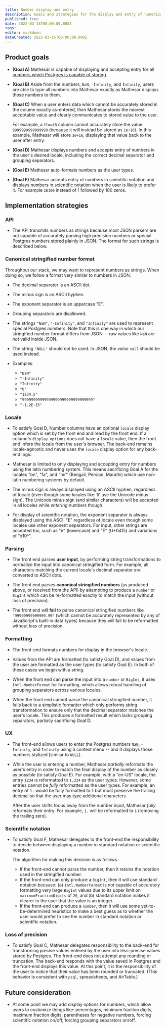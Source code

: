 ```yaml
---
title: Number display and entry
description: Goals and strategies for the display and entry of numerical data
published: true
date: 2022-03-15T00:00:00.000Z
tags: 
editor: markdown
dateCreated: 2022-03-15T00:00:00.000Z
---
```


## Product goals

- **(Goal A)** Mathesar is capable of displaying and accepting entry for all [numbers which Postgres is capable of storing](https://www.postgresql.org/docs/current/datatype-numeric.html).

- **(Goal B)** Aside from the numbers, `NaN`, `-Infinity`, and `Infinity`, users are able to type all numbers into Mathesar exactly as Mathesar displays those numbers to them.

- **(Goal C)** When a user enters data which cannot be accurately stored in the column exactly as-entered, then Mathesar stores the nearest acceptable value and clearly communicates to stored value to the user.

    For example, a `float8` column cannot accurately store the value `9999999999999999` (because it will instead be stored as `1e+16`). In this example, Mathesar will store `1e+16`, displaying that value back to the user after entry.

- **(Goal D)** Mathesar displays numbers and accepts entry of numbers in the user's desired locale, including the correct decimal separator and grouping separators.

- **(Goal E)** Mathesar auto-formats numbers as the user types.

- **(Goal F)** Mathesar accepts entry of numbers in scientific notation and displays numbers in scientific notation when the user is likely to prefer it. For example `1E100` instead of 1 followed by 100 zeros.

## Implementation strategies

### API

- The API transmits numbers as strings because most JSON parsers are not capable of accurately parsing high precision numbers or special Postgres numbers stored plainly in JSON. The format for such strings is described below.

### Canonical stringified number format

Throughout our stack, we may want to represent numbers as strings. When doing so, we follow a format very similar to numbers in JSON.

- The decimal separator is an ASCII dot.
- The minus sign is an ASCII hyphen.
- The exponent separator is an uppercase "E".
- Grouping separators are disallowed.
- The strings `"NaN"`, `"-Infinity"`, and `"Infinity"` are used to represent special Postgres numbers. Note that this is one way in which our stringified number format differs from JSON -- raw values like `NaN` are _not_ valid inside JSON.
- The string `"NULL"` should _not_ be used. In JSON, the _value_ `null` should be used instead.
- Examples:

    - `"NaN"`
    - `"-Infinity"`
    - `"Infinity"`
    - `"0"`
    - `"1234.5"`
    - `"99999999999999999999999999999999"`
    - `"-1.2E-15"`


### Locale

- To satisfy Goal D, Number columns have an optional `locale` display option which is set by the front end and read by the front end. If a column's `display_options` does not have a `locale` value, then the front end infers the locale from the user's browser. The back-end remains locale-agnostic and never uses the `locale` display option for any back-end logic.

- Mathesar is limited to only displaying and accepting entry for numbers using the latin numbering system. This means sacrificing Goal A for the locales  "bn", "fa", and "mr" (Bengali, Persian, Marathi) which use non-latin numbering systems by default.

- The minus sign is always displayed using an ASCII hyphen, regardless of locale (even though some locales like 'li' use the Unicode minus sign). The Unicode minus sign (and similar characters) will be accepted in all locales while _entering_ numbers though.

- For display of scientific notation, the exponent separator is always displayed using the ASCII "E" regardless of locale even though some locales use other exponent separators. For input, other strings are accepted too, such as "e" (lowercase) and "Е" (U+0415) and variations of "x10^".

### Parsing

- The front end parses **user input**, by performing string transformations to normalize the input into canonical stringified form. For example, all characters matching the current locale's decimal separator are converted to ASCII dots.

- The front end parses **canonical stringified numbers** (as produced above, or received from the API) by attempting to produce a `number` or `BigInt` which can be re-formatted exactly to match the input (without loss of precision).

- The front end will **fail** to parse canonical stringified numbers like `"99999999999999.99"` (which cannot be accurately represented by any of JavaScript's built-in data types) because they will fail to be reformatted without loss of precision.

### Formatting

- The front-end formats numbers for display in the browser's locale.

- Values from the API are formatted (to satisfy Goal D), and values from the user are formatted as the user types (to satisfy Goal E). In both of these cases we begin with a string.

- When the front end can parse the input into a `number` or `BigInt`, it uses `Intl.NumberFormat` for formatting, which allows robust handling of grouping separators across various locales.

- When the front end cannot parse the canonical stringified number, it falls back to a simplistic formatter which only performs string transformation to ensure only that the decimal separator matches the user's locale. This produces a formatted result which lacks grouping separators, partially sacrificing Goal D.

### UX

- The front-end allows users to enter the Postgres numbers `NaN`, `-Infinity`, and `Infinity` using a context menu -- and it displays those numbers stylized (similar to `NULL`).

- While the user is entering a number, Mathesar _partially_ reformats the user's entry in order to match the final display of the number as closely as possible (to satisfy Goal E). For example, with a "en-US" locale, the entry `1234` is reformatted to `1,234` as the user types. However, some entries cannot be _fully_ reformatted as the user types. For example, an entry of `1.` would be fully formatted to `1` but must preserve the trailing decimal so that the user may type additional characters.

    After the user shifts focus away from the number input, Mathesar _fully_ reformats their entry. For example, `1.` will be reformatted to `1` (removing the trailing zero).

### Scientific notation

- To satisfy Goal F, Mathesar delegates to the front-end the responsibility to decide between displaying a number in standard notation or scientific notation.

    The algorithm for making this decision is as follows.
    
    - If the front-end cannot parse the number, then it retains the notation used in the stringified number.
    - If the front-end can only produce a `BigInt`, then it will use standard notation because: (a) `Intl.NumberFormat` is not capable of accurately formatting very large `BigInt` values due to its upper limit on `maximumFractionDigits` of `20`, and (b) standard notation makes it clearer to the user that the value is an integer.
    - If the front-end can produce a `number`, then it will use some yet-to-be-determined heuristics to make a best guess as to whether the user would prefer to see the number in standard notation or scientific notation.

### Loss of precision

- To satisfy Goal C, Mathesar delegates responsibility to the back-end for transforming precise values entered by the user into less-precise values stored by Postgres. The front-end does not attempt any rounding or truncation. The back-end responds with the value saved in Postgres and the front-end displays this value. At this point, it is the responsibility of the user to notice that their value has been rounded or truncated. (This behavior is consistent with `psql`, spreadsheets, and AirTable.)

## Future consideration

- At some point we may add display options for numbers, which allow users to customize things like: percentages, minimum fraction digits, maximum fraction digits, parentheses for negative numbers, forcing scientific notation on/off, forcing grouping separators on/off.
